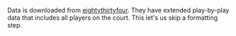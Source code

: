 Data is downloaded from [eightythirtyfour](https://eightthirtyfour.com/data). They have extended play-by-play data that includes all players on the court. This let's us skip a formatting step.